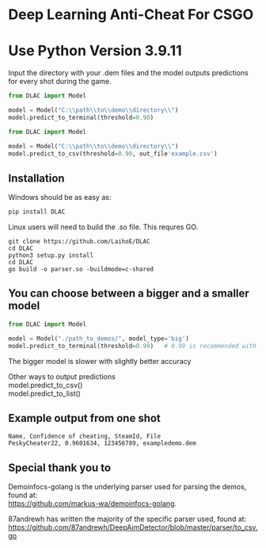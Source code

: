 # Deep Learning Anti-Cheat For CSGO
# Use Python Version 3.9.11


Input the directory with your .dem files and the model outputs predictions for every shot during the game.

```python
from DLAC import Model

model = Model("C:\\path\\to\\demo\\directory\\")
model.predict_to_terminal(threshold=0.90)
```

```python
from DLAC import Model

model = Model("C:\\path\\to\\demo\\directory\\")
model.predict_to_csv(threshold=0.90, out_file'example.csv')
```

## Installation
Windows should be as easy as:
```python
pip install DLAC
```
Linux users will need to build the .so file. This requres GO.
```
git clone https://github.com/LaihoE/DLAC  
cd DLAC
python3 setup.py install
cd DLAC
go build -o parser.so -buildmode=c-shared
```

## You can choose between a bigger and a smaller model
```python
from DLAC import Model

model = Model("./path_to_demos/", model_type='big')
model.predict_to_terminal(threshold=0.99)   # 0.99 is recommended with the bigger model
```
The bigger model is slower with slightly better accuracy  


Other ways to output predictions  
model.predict_to_csv()  
model.predict_to_list()

## Example output from one shot  
```CSV
Name, Confidence of cheating, SteamId, File
PeskyCheater22, 0.9601634, 123456789, exampledemo.dem
```


## Special thank you to
Demoinfocs-golang is the underlying parser used for parsing the demos, found at:  
https://github.com/markus-wa/demoinfocs-golang.  

87andrewh has written the majority of the specific parser used, found at: https://github.com/87andrewh/DeepAimDetector/blob/master/parser/to_csv.go
